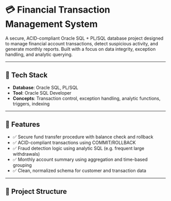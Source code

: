 # 💳 Financial Transaction Management System

A secure, ACID-compliant Oracle SQL + PL/SQL database project designed to manage financial account transactions, detect suspicious activity, and generate monthly reports. Built with a focus on data integrity, exception handling, and analytic querying.

---

## 📌 Tech Stack

- **Database**: Oracle SQL, PL/SQL
- **Tool**: Oracle SQL Developer
- **Concepts**: Transaction control, exception handling, analytic functions, triggers, indexing

---

## 🔧 Features

- ✅ Secure fund transfer procedure with balance check and rollback
- ✅ ACID-compliant transactions using COMMIT/ROLLBACK
- ✅ Fraud detection logic using analytic SQL (e.g. frequent large withdrawals)
- ✅ Monthly account summary using aggregation and time-based grouping
- ✅ Clean, normalized schema for customer and transaction data

---

## 🧾 Project Structure

